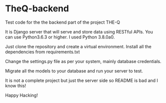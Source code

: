 # TheQ-backend
Test code for the the backend part of the project THE-Q

It is Django server that will serve and store data using RESTful APIs. 
You can use Python3.6.3 or higher. I used Python 3.8.0a0.

Just clone the repository and create a virtual environment.
Install all the dependencies from requirements.txt

Change the settings.py file as per your system, mainly database credentials.

Migrate all the models to your database and run your server to test.

It is not a complete project but just the server side so README is bad and I know this!

Happy Hacking!
